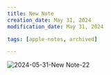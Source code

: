 ```yaml
---
title: New Note
creation_date: May 31, 2024
modification_date: May 31, 2024

tags: [apple-notes, archived]

---
```



![2024-05-31-New Note-22](images/2024-05-31-New%20Note-22.png)
